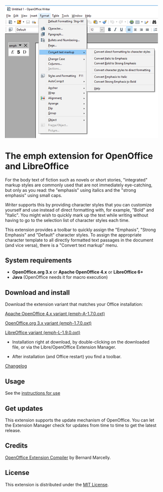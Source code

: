 ![Screenshot: toolbar](Screenshots/FormatMenu.png)

# The emph extension for OpenOffice and LibreOffice

For the body text of fiction such as novels or short stories, "integrated" markup styles are commonly used that are not immediately eye-catching, but only as you read: the "emphasis" using italics and the "strong emphasis" using small caps.

_Writer_   supports this by providing character styles that you can customize yourself and use instead of direct formatting with, for example, "Bold" and "Italic". You might wish to quickly mark up the text while writing without having to go to the selection list of character styles each time. 

This extension provides a toolbar to quickly assign the "Emphasis", "Strong Emphasis" and "Default" character styles. To assign the appropriate character template to all directly formatted text passages in the document (and vice versa), there is a "Convert text markup" menu. 


## System requirements

* __OpenOffice.org 3.x__  or  __Apache OpenOffice 4.x__  or  __LibreOffice 6+__
* __Java__ (OpenOffice needs it for macro execution)

## Download and install

Download the extension variant that matches your Office installation:

[Apache OpenOffice 4.x variant (emph-A-1.7.0.oxt)](https://raw.githubusercontent.com/peter88213/emph/main/emph-A-1.7.0.oxt)

[OpenOffice.org 3.x variant (emph-1.7.0.oxt)](https://raw.githubusercontent.com/peter88213/emph/main/emph-1.7.0.oxt)

[LibreOffice variant (emph-L-1.9.0.oxt)](https://raw.githubusercontent.com/peter88213/emph/main/emph-L-1.9.0.oxt)

* Installation right at download, by double-clicking on the downloaded file, or via the Libre/OpenOffice Extension Manager.

* After installation (and Office restart) you find a toolbar.

[Changelog](changelog)


## Usage

See the [instructions for use](help-en)

## Get updates

This extension supports the update mechanism of OpenOffice. You can let the Extension Manager check for updates from time to time to get the latest release.

## Credits

[OpenOffice Extension Compiler](https://wiki.openoffice.org/wiki/Extensions_Packager#Extension_Compiler) by Bernard Marcelly.


## License

This extension is distributed under the [MIT License](http://www.opensource.org/licenses/mit-license.php).
